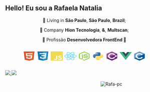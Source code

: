 ## Hello! Eu sou a Rafaela Natalia


<p align="center">
  📌 Living in <b>São Paulo</b>, <b>São Paulo</b>, <b>Brazil</b>;
</p>
<p align="center">
  📌 Company <b>Hion Tecnologia</b>, <b>&</b>, <b>Multscan</b>;
</p>

<p align="center">
  🎯 Profissão  <b>Desenvolvedora FrontEnd </b>🎯
</p>
  <h2></h2>
<p align="center">
   <img align="center" alt="RN-HTML" height="30" width="40" src="https://raw.githubusercontent.com/devicons/devicon/master/icons/html5/html5-original.svg">
  <img align="center" alt="RN-CSS" height="30" width="40" src="https://raw.githubusercontent.com/devicons/devicon/master/icons/css3/css3-original.svg">
  <img align="center" alt="RN-Js" height="30" width="40" src="https://raw.githubusercontent.com/devicons/devicon/master/icons/javascript/javascript-plain.svg">
  <img align="center" alt="RN-Rc" height="30" width="40" src="https://raw.githubusercontent.com/devicons/devicon/master/icons/react/react-original.svg">
  <img align="center" alt="RN-nodejs" height="30" width="40" src="https://raw.githubusercontent.com/devicons/devicon/master/icons/nodejs/nodejs-plain.svg">
  <img align="center" alt="RN-Python" height="30" width="40" src="https://raw.githubusercontent.com/devicons/devicon/master/icons/python/python-original.svg">
  <img align="center" alt="RN-Csharp" height="30" width="40" src="https://raw.githubusercontent.com/devicons/devicon/master/icons/csharp/csharp-original.svg">
  <img align="center" alt="RN-Csharp" height="30" width="40" src="https://raw.githubusercontent.com/devicons/devicon/master/icons/vuejs/vuejs-original.svg">
  <img align="center" alt="RN-C" height="30" width="40" src="https://raw.githubusercontent.com/devicons/devicon/master/icons/c/c-original.svg">
  
  </p>
  <h2></h2>
  
   <div>
  <a href="https://github.com/rafaelanatallia" >
<img height="180em"src="https://github-readme-stats.vercel.app/api?username=rafaelanatallia&show_icons=true&theme=radical&include_all_commits=true&count_private=true"/>
<img height="180em" src="https://github-readme-stats.vercel.app/api/top-langs/?username=rafaelanatallia&layout=compact&langs_count=16&theme=radical"/>  
</div>
  
  <div style="display: inline_block"><br>
  <img align="right" alt="Rafa-pc" <img src="https://github.com/rafaelanatallia/Img/blob/master/Group.png" min-width="400px" max-width="200px" width="200px" align="right" alt="Computador Rafaela">
</div>
  
  ##
 
